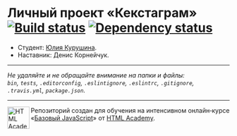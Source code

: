 # Личный проект «Кекстаграм» [![Build status][travis-image]][travis-url] [![Dependency status][dependency-image]][dependency-url]

* Студент: [Юлия Курушина](https://up.htmlacademy.ru/javascript/8/user/295545).
* Наставник: Денис Корнейчук.

---

_Не удаляйте и не обращайте внимание на папки и файлы:_<br>
_`bin`, `tests`, `.editorconfig`, `.eslintignore`, `.eslintrc`, `.gitignore`, `.travis.yml`, `package.json`._

---

<a href="https://htmlacademy.ru/intensive/javascript"><img align="left" width="50" height="50" title="HTML Academy" src="https://up.htmlacademy.ru/static/img/intensive/javascript/logo-for-github.svg"></a>

Репозиторий создан для обучения на интенсивном онлайн‑курсе «[Базовый JavaScript](https://htmlacademy.ru/intensive/javascript)» от [HTML Academy](https://htmlacademy.ru).

[travis-image]: https://travis-ci.org/htmlacademy-javascript/295545-kekstagram.svg?branch=master
[travis-url]: https://travis-ci.org/htmlacademy-javascript/295545-kekstagram
[dependency-image]: https://david-dm.org/htmlacademy-javascript/295545-kekstagram.svg?style=flat-square
[dependency-url]: https://david-dm.org/htmlacademy-javascript/295545-kekstagram
